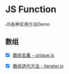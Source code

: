 # JS Function
JS各种实用方法Demo

## 数组
- [x] [数组去重 - unique.js](https://github.com/liangfengbo/JSFunction/blob/master/unique.js)
- [x] [数组迭代方法 - iterator.js](https://github.com/liangfengbo/JSFunction/blob/master/iterator.js)

